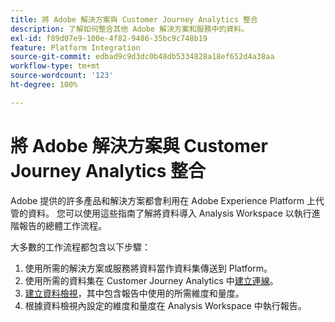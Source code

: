 ```yaml
---
title: 將 Adobe 解決方案與 Customer Journey Analytics 整合
description: 了解如何整合其他 Adobe 解決方案和服務中的資料。
exl-id: f89d07e9-100e-4f82-9486-35bc9c748b19
feature: Platform Integration
source-git-commit: edbad9c9d3dc0b48db5334828a18ef652d4a38aa
workflow-type: tm+mt
source-wordcount: '123'
ht-degree: 100%

---
```


# 將 Adobe 解決方案與 Customer Journey Analytics 整合

Adobe 提供的許多產品和解決方案都會利用在 Adobe Experience Platform 上代管的資料。 您可以使用這些指南了解將資料導入 Analysis Workspace 以執行進階報告的總體工作流程。

大多數的工作流程都包含以下步驟：

1. 使用所需的解決方案或服務將資料當作資料集傳送到 Platform。
2. 使用所需的資料集在 Customer Journey Analytics 中[建立連線](/help/connections/create-connection.md)。
3. [建立資料檢視](/help/data-views/create-dataview.md)，其中包含報告中使用的所需維度和量度。
4. 根據資料檢視內設定的維度和量度在 Analysis Workspace 中執行報告。
